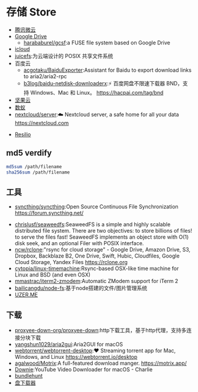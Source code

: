 # 存储 Store

-   [腾讯微云](https://www.weiyun.com/)
-   [Google Drive](https://drive.google.com/drive/)
    -   [harababurel/gcsf](https://github.com/harababurel/gcsf):a FUSE file system based on Google Drive
-   [icloud](https://www.icloud.com/)
-   [juicefs](https://juicefs.io/):为云端设计的 POSIX 共享文件系统
- 百度云
    + [acgotaku/BaiduExporter](https://github.com/acgotaku/BaiduExporter):Assistant for Baidu to export download links to aria2/aria2-rpc
    + [b3log/baidu-netdisk-downloaderx](https://github.com/b3log/baidu-netdisk-downloaderx):⚡️ 百度网盘不限速下载器 BND，支持 Windows、Mac 和 Linux。 https://hacpai.com/tag/bnd
- [坚果云](https://www.jianguoyun.com/)
- [数蚁](https://teamyi.com)
- [nextcloud/server](https://github.com/nextcloud/server):☁️ Nextcloud server, a safe home for all your data https://nextcloud.com
* [Resilio](link)

## md5 verdify

```sh
md5sum /path/filename
sha256sum /path/filename
```

## 工具

- [syncthing/syncthing](https://github.com/syncthing/syncthing):Open Source Continuous File Synchronization https://forum.syncthing.net/
* [chrislusf/seaweedfs](https://github.com/chrislusf/seaweedfs):SeaweedFS is a simple and highly scalable distributed file system. There are two objectives: to store billions of files! to serve the files fast! SeaweedFS implements an object store with O(1) disk seek, and an optional Filer with POSIX interface.
* [ncw/rclone](https://github.com/ncw/rclone):"rsync for cloud storage" - Google Drive, Amazon Drive, S3, Dropbox, Backblaze B2, One Drive, Swift, Hubic, Cloudfiles, Google Cloud Storage, Yandex Files https://rclone.org
* [cytopia/linux-timemachine](https://github.com/cytopia/linux-timemachine):Rsync-based OSX-like time machine for Linux and BSD (and even OSX)
* [mmastrac/iterm2-zmodem](https://github.com/mmastrac/iterm2-zmodem):Automatic ZModem support for iTerm 2
* [bailicangdu/node-fs](https://github.com/bailicangdu/node-fs):基于node搭建的文件/图片管理系统
* [UZER.ME](https://uzer.me/)

## 下载

* [proxyee-down-org/proxyee-down](https://github.com/proxyee-down-org/proxyee-down):http下载工具，基于http代理，支持多连接分块下载
* [yangshun1029/aria2gui](https://github.com/yangshun1029/aria2gui):Aria2GUI for macOS
* [webtorrent/webtorrent-desktop](https://github.com/webtorrent/webtorrent-desktop):❤️ Streaming torrent app for Mac, Windows, and Linux https://webtorrent.io/desktop
* [agalwood/Motrix](https://github.com/agalwood/Motrix):A full-featured download manger. https://motrix.app/
* [Downie](https://software.charliemonroe.net/downie/):YouTube Video Downloader for macOS - Charlie
* [bundlehunt](https://bundlehunt.com/)
* [盘下载器](https://www.baiduwp.com/)
